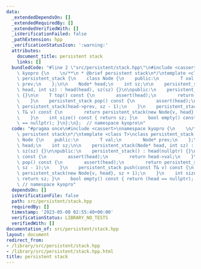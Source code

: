 ```yaml
---
data:
  _extendedDependsOn: []
  _extendedRequiredBy: []
  _extendedVerifiedWith: []
  _isVerificationFailed: false
  _pathExtension: hpp
  _verificationStatusIcon: ':warning:'
  attributes:
    document_title: persistent stack
    links: []
  bundledCode: "#line 2 \"src/persistent/stack.hpp\"\n#include <cassert>\nnamespace\
    \ kyopro {\n    \n/**\n * @brief persistent stack\n*/\ntemplate <class T>\nclass\
    \ persistent_stack {\n    class Node {\n    public:\n        T val;\n        Node*\
    \ prev;\n    };\n\n    Node* head;\n    int sz;\n\n    persistent_stack(Node*\
    \ head, int sz) : head(head), sz(sz) {}\n\npublic:\n    persistent_stack() : head(nullptr)\
    \ {}\n\n    T top() const {\n        assert(head);\n        return head->val;\n\
    \    }\n    persistent_stack pop() const {\n        assert(head);\n        return\
    \ persistent_stack(head->prev, sz - 1);\n    }\n    persistent_stack push(const\
    \ T& v) const {\n        return persistent_stack(new Node{v, head}, sz + 1);\n\
    \    }\n    int size() const { return sz; }\n    bool empty() const { return (head\
    \ == nullptr); }\n};\n};  // namespace kyopro\n"
  code: "#pragma once\n#include <cassert>\nnamespace kyopro {\n    \n/**\n * @brief\
    \ persistent stack\n*/\ntemplate <class T>\nclass persistent_stack {\n    class\
    \ Node {\n    public:\n        T val;\n        Node* prev;\n    };\n\n    Node*\
    \ head;\n    int sz;\n\n    persistent_stack(Node* head, int sz) : head(head),\
    \ sz(sz) {}\n\npublic:\n    persistent_stack() : head(nullptr) {}\n\n    T top()\
    \ const {\n        assert(head);\n        return head->val;\n    }\n    persistent_stack\
    \ pop() const {\n        assert(head);\n        return persistent_stack(head->prev,\
    \ sz - 1);\n    }\n    persistent_stack push(const T& v) const {\n        return\
    \ persistent_stack(new Node{v, head}, sz + 1);\n    }\n    int size() const {\
    \ return sz; }\n    bool empty() const { return (head == nullptr); }\n};\n}; \
    \ // namespace kyopro"
  dependsOn: []
  isVerificationFile: false
  path: src/persistent/stack.hpp
  requiredBy: []
  timestamp: '2023-05-08 02:55:40+00:00'
  verificationStatus: LIBRARY_NO_TESTS
  verifiedWith: []
documentation_of: src/persistent/stack.hpp
layout: document
redirect_from:
- /library/src/persistent/stack.hpp
- /library/src/persistent/stack.hpp.html
title: persistent stack
---
```

